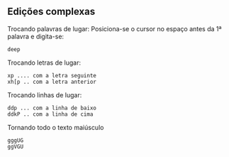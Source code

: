 Edições complexas
-------------------------

Trocando palavras de lugar: Posiciona-se o cursor no espaço antes da 1ª
palavra e digita-se:
```
deep
```
Trocando letras de lugar:
```
xp .... com a letra seguinte
xh[p .. com a letra anterior
```
Trocando linhas de lugar:
```
ddp ... com a linha de baixo
ddkP .. com a linha de cima
```
Tornando todo o texto maiúsculo
```
gggUG
ggVGU
```
